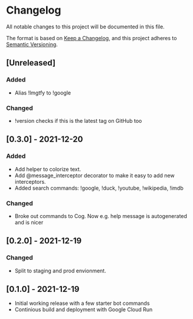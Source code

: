 # Changelog
All notable changes to this project will be documented in this file.

The format is based on [Keep a Changelog](https://keepachangelog.com/en/1.0.0/),
and this project adheres to [Semantic Versioning](https://semver.org/spec/v2.0.0.html).

## [Unreleased]
### Added
- Alias !lmgtfy to !google

### Changed
- !version checks if this is the latest tag on GitHub too


## [0.3.0] - 2021-12-20
### Added
- Add helper to colorize text.
- Add @message_interceptor decorator to make it easy to add new interceptors.
- Added search commands: !google, !duck, !youtube, !wikipedia, !imdb

### Changed
- Broke out commands to Cog. Now e.g. help message is autogenerated and is nicer


## [0.2.0] - 2021-12-19
### Changed
- Split to staging and prod envionment.

## [0.1.0] - 2021-12-19
- Initial working release with a few starter bot commands
- Continious build and deployment with Google Cloud Run
